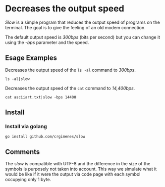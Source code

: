 # Decreases the output speed

*Slow* is a simple program that reduces the output speed of programs on the terminal. The goal is to give the feeling of an old modem connection.

The default output speed is *300bps* (bits per second) but you can change it using the *-bps* parameter and the speed.

## Esage Examples

Decreases the output speed of the `ls -al` command to *300bps*.

```console
ls -al|slow
```

Decreases the output speed of the `cat` command to *14,400bps*.

```console
cat asciiart.txt|slow -bps 14400
```

## Install

### Install via golang

```console
go install github.com/crgimenes/slow
```

## Comments

The *slow* is compatible with UTF-8 and the difference in the size of the symbols is purposely not taken into account. This way we simulate what it would be like if it were the output via code page with each symbol occupying only 1 byte.

